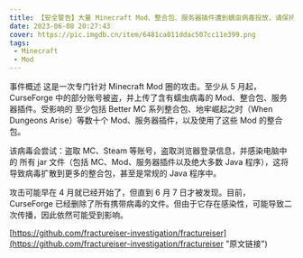 ```yaml
---
title: 【安全警告】大量 Minecraft Mod、整合包、服务器插件遭到蠕虫病毒投放，请保持警惕！
date: 2023-06-08 20:27:43
cover: https://pic.imgdb.cn/item/6481ca011ddac507cc11e399.png
tags:
 - Minecraft
 - Mod
---
```

事件概述
这是一次专门针对 Minecraft Mod 圈的攻击。至少从 5 月起，CurseForge 中的部分账号被盗，并上传了含有蠕虫病毒的 Mod、整合包、服务器插件。受影响的 至少包括 Better MC 系列整合包、地牢崛起之时（When Dungeons Arise）等数十个 Mod、服务器插件，以及使用了这些 Mod 的整合包。

该病毒会尝试：盗取 MC、Steam 等账号，盗取浏览器登录信息，并感染电脑中的 所有 jar 文件（包括 MC、Mod、服务器插件以及绝大多数 Java 程序），这将导致病毒扩散到更多的整合包，甚至是常规的 Java 程序中。

攻击可能早在 4 月就已经开始了，但直到 6 月 7 日才被发现。目前，CurseForge 已经删除了所有携带病毒的文件。但由于它存在感染性，可能导致二次传播，因此依然可能受到影响。

[https://github.com/fractureiser-investigation/fractureiser](https://github.com/fractureiser-investigation/fractureiser "原文链接")
